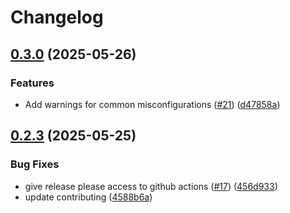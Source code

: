 # Changelog

## [0.3.0](https://github.com/JamesToohey/csprefabricate/compare/v0.2.3...v0.3.0) (2025-05-26)


### Features

* Add warnings for common misconfigurations ([#21](https://github.com/JamesToohey/csprefabricate/issues/21)) ([d47858a](https://github.com/JamesToohey/csprefabricate/commit/d47858a04b777edec738b0f8ead23845795597a5))

## [0.2.3](https://github.com/JamesToohey/csprefabricate/compare/0.2.2...v0.2.3) (2025-05-25)


### Bug Fixes

* give release please access to github actions ([#17](https://github.com/JamesToohey/csprefabricate/issues/17)) ([456d933](https://github.com/JamesToohey/csprefabricate/commit/456d933dcbb746943f1f0a921e96a5b54c6055e5))
* update contributing ([4588b6a](https://github.com/JamesToohey/csprefabricate/commit/4588b6a09731a08121f3a26612147518fbf50b05))

